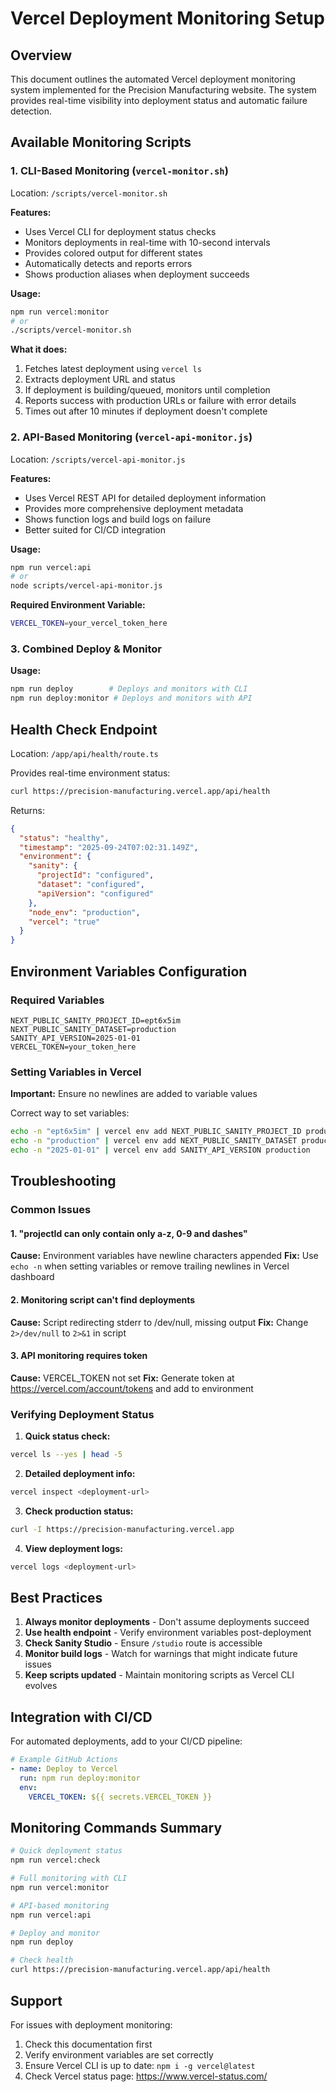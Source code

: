 # Vercel Deployment Monitoring Setup

## Overview
This document outlines the automated Vercel deployment monitoring system implemented for the Precision Manufacturing website. The system provides real-time visibility into deployment status and automatic failure detection.

## Available Monitoring Scripts

### 1. CLI-Based Monitoring (`vercel-monitor.sh`)
Location: `/scripts/vercel-monitor.sh`

**Features:**
- Uses Vercel CLI for deployment status checks
- Monitors deployments in real-time with 10-second intervals
- Provides colored output for different states
- Automatically detects and reports errors
- Shows production aliases when deployment succeeds

**Usage:**
```bash
npm run vercel:monitor
# or
./scripts/vercel-monitor.sh
```

**What it does:**
1. Fetches latest deployment using `vercel ls`
2. Extracts deployment URL and status
3. If deployment is building/queued, monitors until completion
4. Reports success with production URLs or failure with error details
5. Times out after 10 minutes if deployment doesn't complete

### 2. API-Based Monitoring (`vercel-api-monitor.js`)
Location: `/scripts/vercel-api-monitor.js`

**Features:**
- Uses Vercel REST API for detailed deployment information
- Provides more comprehensive deployment metadata
- Shows function logs and build logs on failure
- Better suited for CI/CD integration

**Usage:**
```bash
npm run vercel:api
# or
node scripts/vercel-api-monitor.js
```

**Required Environment Variable:**
```bash
VERCEL_TOKEN=your_vercel_token_here
```

### 3. Combined Deploy & Monitor
**Usage:**
```bash
npm run deploy        # Deploys and monitors with CLI
npm run deploy:monitor # Deploys and monitors with API
```

## Health Check Endpoint
Location: `/app/api/health/route.ts`

Provides real-time environment status:
```bash
curl https://precision-manufacturing.vercel.app/api/health
```

Returns:
```json
{
  "status": "healthy",
  "timestamp": "2025-09-24T07:02:31.149Z",
  "environment": {
    "sanity": {
      "projectId": "configured",
      "dataset": "configured",
      "apiVersion": "configured"
    },
    "node_env": "production",
    "vercel": "true"
  }
}
```

## Environment Variables Configuration

### Required Variables
```env
NEXT_PUBLIC_SANITY_PROJECT_ID=ept6x5im
NEXT_PUBLIC_SANITY_DATASET=production
SANITY_API_VERSION=2025-01-01
VERCEL_TOKEN=your_token_here
```

### Setting Variables in Vercel
**Important:** Ensure no newlines are added to variable values

Correct way to set variables:
```bash
echo -n "ept6x5im" | vercel env add NEXT_PUBLIC_SANITY_PROJECT_ID production
echo -n "production" | vercel env add NEXT_PUBLIC_SANITY_DATASET production
echo -n "2025-01-01" | vercel env add SANITY_API_VERSION production
```

## Troubleshooting

### Common Issues

#### 1. "projectId can only contain only a-z, 0-9 and dashes"
**Cause:** Environment variables have newline characters appended
**Fix:** Use `echo -n` when setting variables or remove trailing newlines in Vercel dashboard

#### 2. Monitoring script can't find deployments
**Cause:** Script redirecting stderr to /dev/null, missing output
**Fix:** Change `2>/dev/null` to `2>&1` in script

#### 3. API monitoring requires token
**Cause:** VERCEL_TOKEN not set
**Fix:** Generate token at https://vercel.com/account/tokens and add to environment

### Verifying Deployment Status

1. **Quick status check:**
```bash
vercel ls --yes | head -5
```

2. **Detailed deployment info:**
```bash
vercel inspect <deployment-url>
```

3. **Check production status:**
```bash
curl -I https://precision-manufacturing.vercel.app
```

4. **View deployment logs:**
```bash
vercel logs <deployment-url>
```

## Best Practices

1. **Always monitor deployments** - Don't assume deployments succeed
2. **Use health endpoint** - Verify environment variables post-deployment
3. **Check Sanity Studio** - Ensure `/studio` route is accessible
4. **Monitor build logs** - Watch for warnings that might indicate future issues
5. **Keep scripts updated** - Maintain monitoring scripts as Vercel CLI evolves

## Integration with CI/CD

For automated deployments, add to your CI/CD pipeline:

```yaml
# Example GitHub Actions
- name: Deploy to Vercel
  run: npm run deploy:monitor
  env:
    VERCEL_TOKEN: ${{ secrets.VERCEL_TOKEN }}
```

## Monitoring Commands Summary

```bash
# Quick deployment status
npm run vercel:check

# Full monitoring with CLI
npm run vercel:monitor

# API-based monitoring
npm run vercel:api

# Deploy and monitor
npm run deploy

# Check health
curl https://precision-manufacturing.vercel.app/api/health
```

## Support

For issues with deployment monitoring:
1. Check this documentation first
2. Verify environment variables are set correctly
3. Ensure Vercel CLI is up to date: `npm i -g vercel@latest`
4. Check Vercel status page: https://www.vercel-status.com/